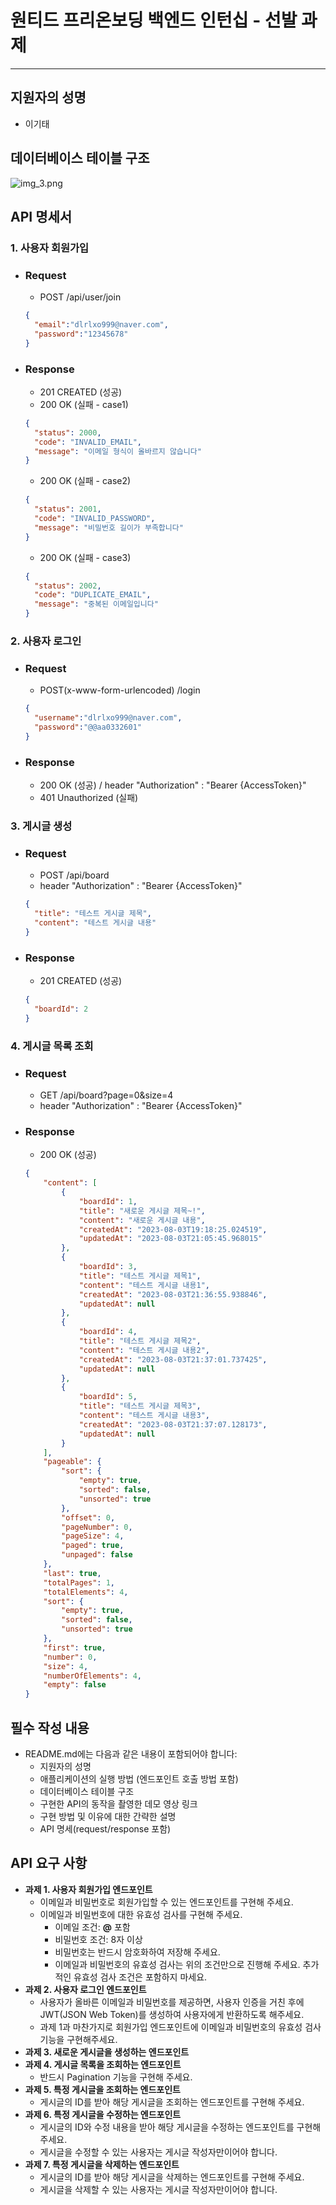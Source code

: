# 원티드 프리온보딩 백엔드 인턴십 - 선발 과제

---

## 지원자의 성명
- 이기태

## 데이터베이스 테이블 구조
![img_3.png](database.png)

## API 명세서
### 1. 사용자 회원가입
- ### Request
    - POST /api/user/join
    ```json
    {
      "email":"dlrlxo999@naver.com",
      "password":"12345678"
    }
    ```
- ### Response
    - 201 CREATED (성공)
    - 200 OK (실패 - case1)
    ```json
    {
      "status": 2000,
      "code": "INVALID_EMAIL",
      "message": "이메일 형식이 올바르지 않습니다"
    }
    ```
    - 200 OK (실패 - case2)
    ```json
    {
      "status": 2001,
      "code": "INVALID_PASSWORD",
      "message": "비밀번호 길이가 부족합니다"
    }
    ```
    - 200 OK (실패 - case3)
    ```json
    {
      "status": 2002,
      "code": "DUPLICATE_EMAIL",
      "message": "중복된 이메일입니다"
    }
    ```

### 2. 사용자 로그인
- ### Request
    - POST(x-www-form-urlencoded) /login
    ```json
    {
      "username":"dlrlxo999@naver.com",
      "password":"@@aa0332601"
    }
    ```
- ### Response
    - 200 OK (성공) / header "Authorization" : "Bearer {AccessToken}"
    - 401 Unauthorized (실패)

### 3. 게시글 생성
- ### Request
    - POST /api/board
    - header "Authorization" : "Bearer {AccessToken}"
    ```json
    {
      "title": "테스트 게시글 제목",
      "content": "테스트 게시글 내용"
    }
    ```
- ### Response
    - 201 CREATED (성공)
    ```json
    {
      "boardId": 2
    }
    ```

### 4. 게시글 목록 조회
- ### Request
    - GET /api/board?page=0&size=4
    - header "Authorization" : "Bearer {AccessToken}"
- ### Response
    - 200 OK (성공)
    ```json
    {
        "content": [
            {
                "boardId": 1,
                "title": "새로운 게시글 제목~!",
                "content": "새로운 게시글 내용",
                "createdAt": "2023-08-03T19:18:25.024519",
                "updatedAt": "2023-08-03T21:05:45.968015"
            },
            {
                "boardId": 3,
                "title": "테스트 게시글 제목1",
                "content": "테스트 게시글 내용1",
                "createdAt": "2023-08-03T21:36:55.938846",
                "updatedAt": null
            },
            {
                "boardId": 4,
                "title": "테스트 게시글 제목2",
                "content": "테스트 게시글 내용2",
                "createdAt": "2023-08-03T21:37:01.737425",
                "updatedAt": null
            },
            {
                "boardId": 5,
                "title": "테스트 게시글 제목3",
                "content": "테스트 게시글 내용3",
                "createdAt": "2023-08-03T21:37:07.128173",
                "updatedAt": null
            }
        ],
        "pageable": {
            "sort": {
                "empty": true,
                "sorted": false,
                "unsorted": true
            },
            "offset": 0,
            "pageNumber": 0,
            "pageSize": 4,
            "paged": true,
            "unpaged": false
        },
        "last": true,
        "totalPages": 1,
        "totalElements": 4,
        "sort": {
            "empty": true,
            "sorted": false,
            "unsorted": true
        },
        "first": true,
        "number": 0,
        "size": 4,
        "numberOfElements": 4,
        "empty": false
    }
    ```
## 필수 작성 내용
- README.md에는 다음과 같은 내용이 포함되어야 합니다:
    - 지원자의 성명
    - 애플리케이션의 실행 방법 (엔드포인트 호출 방법 포함)
    - 데이터베이스 테이블 구조
    - 구현한 API의 동작을 촬영한 데모 영상 링크
    - 구현 방법 및 이유에 대한 간략한 설명
    - API 명세(request/response 포함)

## API 요구 사항
- **과제 1. 사용자 회원가입 엔드포인트**
    - 이메일과 비밀번호로 회원가입할 수 있는 엔드포인트를 구현해 주세요.
    - 이메일과 비밀번호에 대한 유효성 검사를 구현해 주세요.
        - 이메일 조건: **@** 포함
        - 비밀번호 조건: 8자 이상
        - 비밀번호는 반드시 암호화하여 저장해 주세요.
        - 이메일과 비밀번호의 유효성 검사는 위의 조건만으로 진행해 주세요. 추가적인 유효성 검사 조건은 포함하지 마세요.
- **과제 2. 사용자 로그인 엔드포인트**
    - 사용자가 올바른 이메일과 비밀번호를 제공하면, 사용자 인증을 거친 후에 JWT(JSON Web Token)를 생성하여 사용자에게 반환하도록 해주세요.
    - 과제 1과 마찬가지로 회원가입 엔드포인트에 이메일과 비밀번호의 유효성 검사기능을 구현해주세요.
- **과제 3. 새로운 게시글을 생성하는 엔드포인트**
- **과제 4. 게시글 목록을 조회하는 엔드포인트**
    - 반드시 Pagination 기능을 구현해 주세요.
- **과제 5. 특정 게시글을 조회하는 엔드포인트**
    - 게시글의 ID를 받아 해당 게시글을 조회하는 엔드포인트를 구현해 주세요.
- **과제 6. 특정 게시글을 수정하는 엔드포인트**
    - 게시글의 ID와 수정 내용을 받아 해당 게시글을 수정하는 엔드포인트를 구현해 주세요.
    - 게시글을 수정할 수 있는 사용자는 게시글 작성자만이어야 합니다.
- **과제 7. 특정 게시글을 삭제하는 엔드포인트**
    - 게시글의 ID를 받아 해당 게시글을 삭제하는 엔드포인트를 구현해 주세요.
    - 게시글을 삭제할 수 있는 사용자는 게시글 작성자만이어야 합니다.
